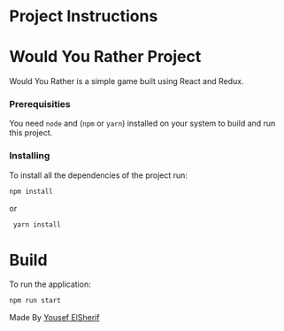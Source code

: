 # Project Instructions

# Would You Rather Project

Would You Rather is a simple game built using React and Redux.

### Prerequisities

You need `node` and (`npm` or `yarn`) installed on your system to build and run this project.

### Installing

To install all the dependencies of the project run:

```bash
npm install
```

or

```bash
 yarn install
```

# Build

To run the application:

```bash
npm run start
```

Made By [Yousef ElSherif](https://www.linkedin.com/in/youssef-mohamed-b3300b1b7/)
